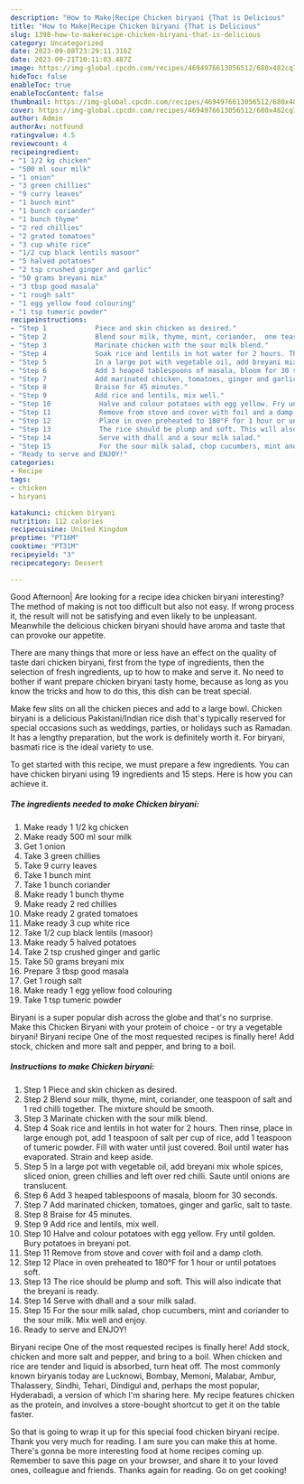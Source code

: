 ```yaml
---
description: "How to Make|Recipe Chicken biryani {That is Delicious"
title: "How to Make|Recipe Chicken biryani {That is Delicious"
slug: 1398-how-to-makerecipe-chicken-biryani-that-is-delicious
category: Uncategorized
date: 2023-09-08T23:29:11.316Z
date: 2023-09-21T10:11:03.487Z
image: https://img-global.cpcdn.com/recipes/4694976613056512/680x482cq70/chicken-biryani-recipe-main-photo.jpg
hideToc: false
enableToc: true
enableTocContent: false
thumbnail: https://img-global.cpcdn.com/recipes/4694976613056512/680x482cq70/chicken-biryani-recipe-main-photo.jpg
cover: https://img-global.cpcdn.com/recipes/4694976613056512/680x482cq70/chicken-biryani-recipe-main-photo.jpg
author: Admin
authorAv: notfound
ratingvalue: 4.5
reviewcount: 4
recipeingredient:
- "1 1/2 kg chicken"
- "500 ml sour milk"
- "1 onion"
- "3 green chillies"
- "9 curry leaves"
- "1 bunch mint"
- "1 bunch coriander"
- "1 bunch thyme"
- "2 red chillies"
- "2 grated tomatoes"
- "3 cup white rice"
- "1/2 cup black lentils masoor"
- "5 halved potatoes"
- "2 tsp crushed ginger and garlic"
- "50 grams breyani mix"
- "3 tbsp good masala"
- "1 rough salt"
- "1 egg yellow food colouring"
- "1 tsp tumeric powder"
recipeinstructions:
- "Step 1            Piece and skin chicken as desired."
- "Step 2            Blend sour milk, thyme, mint, coriander,  one teaspoon of salt and 1 red chilli together. The mixture should be smooth."
- "Step 3            Marinate chicken with the sour milk blend."
- "Step 4            Soak rice and lentils in hot water for 2 hours. Then rinse,  place in large enough pot, add 1 teaspoon of salt per cup of rice, add 1 teaspoon of tumeric powder. Fill with water until just covered. Boil until water has evaporated.  Strain and keep aside."
- "Step 5            In a large pot with vegetable oil, add breyani mix whole spices, sliced onion, green chillies and left over red chilli. Saute until onions are translucent."
- "Step 6            Add 3 heaped tablespoons of masala, bloom for 30 seconds."
- "Step 7            Add marinated chicken, tomatoes, ginger and garlic, salt to taste."
- "Step 8            Braise for 45 minutes."
- "Step 9            Add rice and lentils, mix well."
- "Step 10            Halve and colour potatoes with egg yellow. Fry until golden. Bury potatoes in breyani pot."
- "Step 11            Remove from stove and cover with foil and a damp cloth."
- "Step 12            Place in oven preheated to 180°F for 1 hour or until potatoes soft."
- "Step 13            The rice should be plump and soft. This will also indicate that the breyani is ready."
- "Step 14            Serve with dhall and a sour milk salad."
- "Step 15            For the sour milk salad, chop cucumbers, mint and coriander to the sour milk. Mix well and enjoy."
- "Ready to serve and ENJOY!"
categories:
- Recipe
tags:
- chicken
- biryani

katakunci: chicken biryani 
nutrition: 112 calories
recipecuisine: United Kingdom
preptime: "PT16M"
cooktime: "PT31M"
recipeyield: "3"
recipecategory: Dessert

---
```



Good Afternoon| Are looking for a recipe idea chicken biryani interesting? The method of making is not too difficult but also not easy. If wrong process it, the result will not be satisfying and even likely to be unpleasant. Meanwhile the delicious chicken biryani should have aroma and taste that can provoke our appetite.






There are many things that more or less have an effect on the quality of taste dari chicken biryani, first from the type of ingredients, then the selection of fresh ingredients, up to how to make and serve it. No need to bother if want prepare chicken biryani tasty home, because as long as you know the tricks and how to do this, this dish can be treat special.


Make few slits on all the chicken pieces and add to a large bowl. Chicken biryani is a delicious Pakistani/Indian rice dish that&#39;s typically reserved for special occasions such as weddings, parties, or holidays such as Ramadan. It has a lengthy preparation, but the work is definitely worth it. For biryani, basmati rice is the ideal variety to use.


To get started with this recipe, we must prepare a few ingredients. You can have chicken biryani using 19 ingredients and 15 steps. Here is how you can achieve it.

<!--inarticleads1-->

##### The ingredients needed to make Chicken biryani:

1. Make ready 1 1/2 kg chicken
1. Make ready 500 ml sour milk
1. Get 1 onion
1. Take 3 green chillies
1. Take 9 curry leaves
1. Take 1 bunch mint
1. Take 1 bunch coriander
1. Make ready 1 bunch thyme
1. Make ready 2 red chillies
1. Make ready 2 grated tomatoes
1. Make ready 3 cup white rice
1. Take 1/2 cup black lentils (masoor)
1. Make ready 5 halved potatoes
1. Take 2 tsp crushed ginger and garlic
1. Take 50 grams breyani mix
1. Prepare 3 tbsp good masala
1. Get 1 rough salt
1. Make ready 1 egg yellow food colouring
1. Take 1 tsp tumeric powder


Biryani is a super popular dish across the globe and that&#39;s no surprise. Make this Chicken Biryani with your protein of choice - or try a vegetable biryani! Biryani recipe One of the most requested recipes is finally here! Add stock, chicken and more salt and pepper, and bring to a boil. 

<!--inarticleads2-->

##### Instructions to make Chicken biryani:

1. Step 1            Piece and skin chicken as desired.
1. Step 2            Blend sour milk, thyme, mint, coriander,  one teaspoon of salt and 1 red chilli together. The mixture should be smooth.
1. Step 3            Marinate chicken with the sour milk blend.
1. Step 4            Soak rice and lentils in hot water for 2 hours. Then rinse,  place in large enough pot, add 1 teaspoon of salt per cup of rice, add 1 teaspoon of tumeric powder. Fill with water until just covered. Boil until water has evaporated.  Strain and keep aside.
1. Step 5            In a large pot with vegetable oil, add breyani mix whole spices, sliced onion, green chillies and left over red chilli. Saute until onions are translucent.
1. Step 6            Add 3 heaped tablespoons of masala, bloom for 30 seconds.
1. Step 7            Add marinated chicken, tomatoes, ginger and garlic, salt to taste.
1. Step 8            Braise for 45 minutes.
1. Step 9            Add rice and lentils, mix well.
1. Step 10            Halve and colour potatoes with egg yellow. Fry until golden. Bury potatoes in breyani pot.
1. Step 11            Remove from stove and cover with foil and a damp cloth.
1. Step 12            Place in oven preheated to 180°F for 1 hour or until potatoes soft.
1. Step 13            The rice should be plump and soft. This will also indicate that the breyani is ready.
1. Step 14            Serve with dhall and a sour milk salad.
1. Step 15            For the sour milk salad, chop cucumbers, mint and coriander to the sour milk. Mix well and enjoy.
1. Ready to serve and ENJOY!

Biryani recipe One of the most requested recipes is finally here! Add stock, chicken and more salt and pepper, and bring to a boil. When chicken and rice are tender and liquid is absorbed, turn heat off. The most commonly known biryanis today are Lucknowi, Bombay, Memoni, Malabar, Ambur, Thalassery, Sindhi, Tehari, Dindigul and, perhaps the most popular, Hyderabadi, a version of which I&#39;m sharing here. My recipe features chicken as the protein, and involves a store-bought shortcut to get it on the table faster. 

So that is going to wrap it up for this special food chicken biryani recipe. Thank you very much for reading. I am sure you can make this at home. There's gonna be more interesting food at home recipes coming up. Remember to save this page on your browser, and share it to your loved ones, colleague and friends. Thanks again for reading. Go on get cooking!
